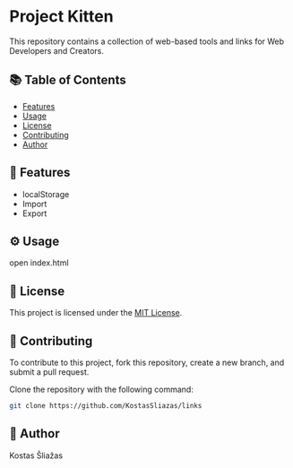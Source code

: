 # Project Kitten

This repository contains a collection of web-based tools and links for Web Developers and Creators.

## 📚 Table of Contents
- [Features](#-features)
- [Usage](#️-usage)
- [License](#-license)
- [Contributing](#-contributing)
- [Author](#-author)

## 🚀 Features

- localStorage
- Import
- Export

## ⚙️ Usage

open index.html

## 📄 License

This project is licensed under the [MIT License](LICENSE).

## 💬 Contributing

To contribute to this project, fork this repository, create a new branch, and submit a pull request.

Clone the repository with the following command:

```bash
git clone https://github.com/KostasSliazas/links
```

## 👤 Author

Kostas Šliažas